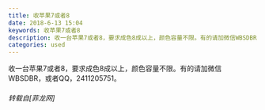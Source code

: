 ```yaml
---
title: 收苹果7或者8
date: 2018-6-13 15:04
keywords: 收苹果7或者8
description: 收一台苹果7或者8，要求成色8成以上，颜色容量不限。有的请加微信WBSDBR，或者QQ，2411205751。
categories: used
---
```

<td class="t_f" id="postmessage_1416992">

收一台苹果7或者8，要求成色8成以上，颜色容量不限。有的请加微信WBSDBR，或者QQ，2411205751。</td>
###### 转载自[菲龙网]